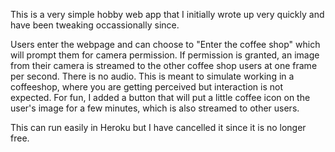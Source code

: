 This is a very simple hobby web app that I initially wrote up very quickly and have been tweaking occassionally since.

Users enter the webpage and can choose to "Enter the coffee shop" which will prompt them for camera permission.
If permission is granted, an image from their camera is streamed to the other coffee shop users at one frame per second.
There is no audio. This is meant to simulate working in a coffeeshop, where you are getting perceived but interaction is not expected.
For fun, I added a button that will put a little coffee icon on the user's image for a few minutes, which is also streamed to other users.

This can run easily in Heroku but I have cancelled it since it is no longer free.
